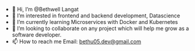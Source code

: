 - 👋 Hi, I’m @Bethwell Langat
- 👀 I’m interested in frontend and backend development, Datascience
- 🌱 I’m currently learning Microservices with Docker and Kubernetes
- 💞️ I’m looking to collaborate on any project which will help me grow as a software developer.
- 📫 How to reach me Email: bethu05.dev@gmail.com 

<!---
Bethu05/Bethu05 is a ✨ special ✨ repository because its `README.md` (this file) appears on your GitHub profile.
You can click the Preview link to take a look at your changes.
--->
